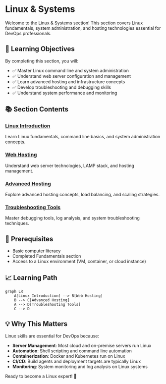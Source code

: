 # Linux & Systems

Welcome to the Linux & Systems section! This section covers Linux fundamentals, system administration, and hosting technologies essential for DevOps professionals.

## 🎯 Learning Objectives

By completing this section, you will:

- ✅ Master Linux command line and system administration
- ✅ Understand web server configuration and management
- ✅ Learn advanced hosting and infrastructure concepts
- ✅ Develop troubleshooting and debugging skills
- ✅ Understand system performance and monitoring

## 📚 Section Contents

### [Linux Introduction](introduction.md)

Learn Linux fundamentals, command line basics, and system administration concepts.

### [Web Hosting](web-hosting.md)

Understand web server technologies, LAMP stack, and hosting management.

### [Advanced Hosting](advanced-hosting.md)

Explore advanced hosting concepts, load balancing, and scaling strategies.

### [Troubleshooting Tools](troubleshooting-tools.md)

Master debugging tools, log analysis, and system troubleshooting techniques.

## 🏁 Prerequisites

- Basic computer literacy
- Completed Fundamentals section
- Access to a Linux environment (VM, container, or cloud instance)

## 📈 Learning Path

```mermaid
graph LR
    A[Linux Introduction] --> B[Web Hosting]
    B --> C[Advanced Hosting]
    A --> D[Troubleshooting Tools]
    C --> D
```

## 💡 Why This Matters

Linux skills are essential for DevOps because:

- **Server Management**: Most cloud and on-premise servers run Linux
- **Automation**: Shell scripting and command line automation
- **Containerization**: Docker and Kubernetes run on Linux
- **CI/CD**: Build agents and deployment targets are typically Linux
- **Monitoring**: System monitoring and log analysis on Linux systems

Ready to become a Linux expert! 🐧